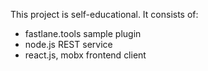 This project is self-educational. It consists of:

- fastlane.tools sample plugin
- node.js REST service
- react.js, mobx frontend client